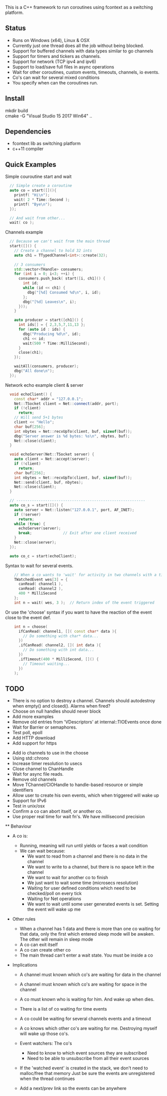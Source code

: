 This is a C++ framework to run coroutines using fcontext as a switching platform.

Status
------

- Runs on Windows (x64), Linux & OSX
- Currently just one thread does all the job without being blocked.
- Support for buffered channels with data types similar to go channels
- Support for timers and tickers as channels.
- Support for network (TCP ipv4 and ipv6)
- Support to load/save full files in async operations
- Wait for other coroutines, custom events, timeouts, channels, io events.
- Co's can wait for several mixed conditions
- You specify when can the coroutines run.

Install 
-------

  mkdir build  
  cmake -G "Visual Studio 15 2017 Win64" ..

Dependencies
------------

 - fcontext lib as switching platform
 - c++11 compiler

Quick Examples
--------------

Simple couroutine start and wait

```cpp
  // Simple create a coroutine
  auto co = start([](){
    printf( "Hi\n");
    wait( 2 * Time::Second );
    printf( "Bye\n");
  });

  // And wait from other...
  wait( co );
```

Channels example

```cpp
  // Because we can't wait from the main thread
  start([]() {
    // Create a channel to hold 32 ints
    auto ch1 = TTypedChannel<int>::create(32);
  
    // 3 consumers
    std::vector<THandle> consumers;
    for (int i = 0; i<3; ++i) {
      consumers.push_back( start([i, ch1]() {
        int id;
        while (id << ch1) {
          dbg("[%d] Consumed %d\n", i, id);
        };
        dbg("[%d] Leaves\n", i);
      }));
    }

    auto producer = start([ch1]() {
      int ids[] = { 2,3,5,7,11,13 };
      for (auto id : ids) {
        dbg("Producing %d\n", id);
        ch1 << id;
        wait(500 * Time::MilliSecond);
      }
      close(ch1);
    });

    waitAll(consumers, producer);
    dbg("All done\n");
  });
```

Network echo example client & server

```cpp
  void echoClient() {
    const char* addr = "127.0.0.1";
    Net::TSocket client = Net::connect(addr, port);
    if (!client)
      return;
    // Will send 5+1 bytes
    client << "Hello";
    char buf[256];
    int nbytes = Net::recvUpTo(client, buf, sizeof(buf));
    dbg("Server answer is %d bytes: %s\n", nbytes, buf);
    Net::close(client);
  }

  void echoServer(Net::TSocket server) {
    auto client = Net::accept(server);
    if (!client)
      return;
    char buf[256];
    int nbytes = Net::recvUpTo(client, buf, sizeof(buf));
    Net::send(client, buf, nbytes);
    Net::close(client);
  }

  // ----------------------------------------------------------
  auto co_s = start([]() {
    auto server = Net::listen("127.0.0.1", port, AF_INET);
    if (!server)
      return;
    while (true) {
      echoServer(server);
      break;              // Exit after one client received
    }
    Net::close(server);
  });

  auto co_c = start(echoClient);
```

Syntax to wait for several events.

```cpp
    // When a co wants to 'wait' for activity in two channels with a timer...
    TWatchedEvent wes[3] = {
      canRead( channel1 ), 
      canRead( channel2 ),
      400 * MilliSecond
    };
    int n = wait( wes, 3 );  // Return index of the event triggered
```

Or use the 'choose' syntax if you want to have the reaction of the event close to the event def.

```cpp
    int n = choose( 
      ifCanRead( channel1, []( const char* data ){
        // Do something with char* data...
      })
      ,ifCanRead( channel2, []( int data ){
        // Do something with int data...
      })
      ,ifTimeout(400 * MilliSecond, []() {
        // Timeout waiting...
      })
    );
```

TODO
----

- There is no option to destroy a channel. Channels should autodestroy
  when empty() and closed(). Alarms when fired?
- Choose on null handles should never block
- Add more examples
- Remove old entries from 'VDescriptors' at internal::TIOEvents once done
- Wait for Barrier or semaphores.
- Test poll, epoll
- Add HTTP download
- Add support for https
+ Add io channels to use in the choose
+ Using std::chrono
+ Increase timer resolution to usecs
+ Close channel to ChanHandle
+ Wait for async file reads.
+ Remove old channels
+ Move TChannel/CIOHandle to handle-based resource or simple identifiers
+ Allow user to create his own events, which when triggered will wake up
+ Support for IPv6
+ Test in unix/osx 
+ Confirm a co can abort itself, or another co.
+ Use proper real time for wait fn's. We have millisecond precision

** Behaviour

- A co is:
  - Running, meaning will run until yields or faces a wait condition
  - We can wait because:
    - We want to read from a channel and there is no data in the channel
    - We want to write to a channel, but there is no space left in the channel
    - We want to wait for another co to finish
    - We just want to wait some time (microsecs resolution)
    - Waiting for user defined conditions which need to be checked/poll on every 
      tick
    - Waiting for Net operations
    - We want to wait until some user generated events is set.
      Setting the event will wake up me
- Other rules
    - When a channel has 1 data and there is more than one co waiting for 
        that data, only the first which entered sleep mode will be awaken. The
        other will remain in sleep mode
    - A co can exit itself
    - A co can create other co
    - The main thread can't enter a wait state. You must be inside a co

- Implications
  - A channel must known which co's are waiting for data in the channel
  - A channel must known which co's are waiting for space in the channel
  - A co must known who is waiting for him. And wake up when dies.
  - There is a list of co waiting for time events
  - A co could be waiting for several channels events and a timeout
  - A co knows which other co's are waiting for me. Destroying myself
    will wake up those co's.
  - Event watchers: The co's
    - Need to know to which event sources they are subscribed
    - Need to be able to unsubscribe from all their event sources

  - If the 'watched event' is created in the stack, we don't need to malloc/free that memory
    Just be sure the events are unregistered when the thread continues
  - Add a next/prev link so the events can be anywhere

